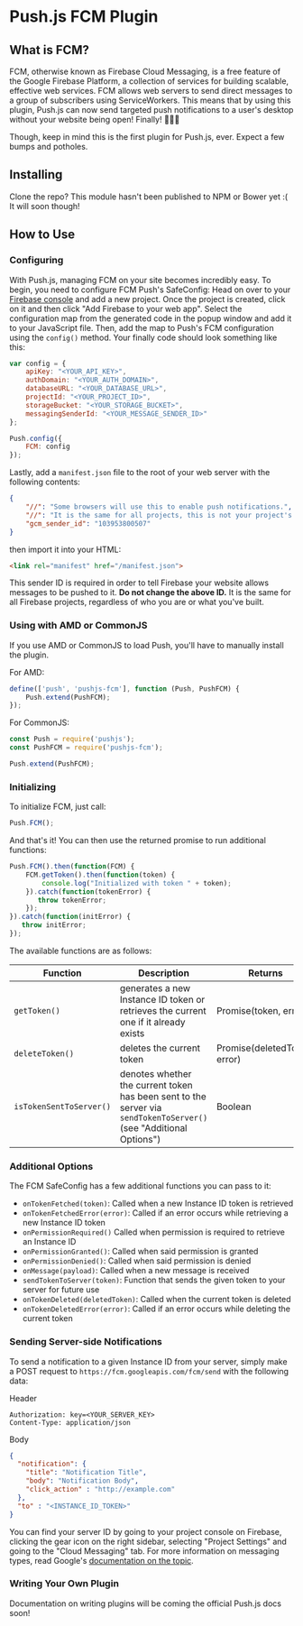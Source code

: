 # Push.js FCM Plugin

## What is FCM?
FCM, otherwise known as Firebase Cloud Messaging, is a free feature of the Google Firebase Platform, a collection of services for building scalable, effective web services. FCM allows web servers to send direct messages to a group of subscribers using ServiceWorkers. This means that by using this plugin, Push.js can now send targeted push notifications to a user's desktop without your website being open! Finally! :tada::tada::tada:

Though, keep in mind this is the first plugin for Push.js, ever. Expect a few bumps and potholes.

## Installing
Clone the repo? This module hasn't been published to NPM or Bower yet :( It will soon though!

## How to Use
### Configuring
With Push.js, managing FCM on your site becomes incredibly easy. To begin, you need to configure FCM Push's SafeConfig: Head on over to your [Firebase console](https://console.firebase.google.com/) and add a new project. Once the project is created, click on it and then click "Add Firebase to your web app". Select the configuration map from the generated code in the popup window and add it to your JavaScript file. Then, add the map to Push's FCM configuration using the `config()` method. Your finally code should look something like this:

```javascript
var config = {
    apiKey: "<YOUR_API_KEY>",
    authDomain: "<YOUR_AUTH_DOMAIN>",
    databaseURL: "<YOUR_DATABASE_URL>",
    projectId: "<YOUR_PROJECT_ID>",
    storageBucket: "<YOUR_STORAGE_BUCKET>",
    messagingSenderId: "<YOUR_MESSAGE_SENDER_ID>"
};

Push.config({
    FCM: config
});
```

Lastly, add a `manifest.json` file to the root of your web server with the following contents:
  
```json
{
    "//": "Some browsers will use this to enable push notifications.",
    "//": "It is the same for all projects, this is not your project's sender ID",
    "gcm_sender_id": "103953800507"
}
```

then import it into your HTML:

```html
<link rel="manifest" href="/manifest.json">
```

This sender ID is required in order to tell Firebase your website allows messages to be pushed to it. **Do not change the above ID.** It is the same for all Firebase projects, regardless of who you are or what you've built. 

### Using with AMD or CommonJS
If you use AMD or CommonJS to load Push, you'll have to manually install the plugin. 

For AMD:

```javascript
define(['push', 'pushjs-fcm'], function (Push, PushFCM) {
    Push.extend(PushFCM);
});
```

For CommonJS:

```javascript
const Push = require('pushjs');
const PushFCM = require('pushjs-fcm');

Push.extend(PushFCM);
```

### Initializing
To initialize FCM, just call:

```javascript
Push.FCM();
```

And that's it! You can then use the returned promise to run additional functions:

```javascript
Push.FCM().then(function(FCM) {
    FCM.getToken().then(function(token) {
        console.log("Initialized with token " + token);
    }).catch(function(tokenError) {
       throw tokenError; 
    });
}).catch(function(initError) {
   throw initError; 
});
```

The available functions are as follows:


| Function                | Description                                                                                                         | Returns                      |
|-------------------------|---------------------------------------------------------------------------------------------------------------------|------------------------------|
| `getToken()`            | generates a new Instance ID token or retrieves the current one if it already exists                                 | Promise(token, error)        |
| `deleteToken()`         | deletes the current token                                                                                           | Promise(deletedToken, error) |
| `isTokenSentToServer()` | denotes whether the current token has been sent to the server via `sendTokenToServer()`  (see "Additional Options") | Boolean                      |

### Additional Options
The FCM SafeConfig has a few additional functions you can pass to it:

- `onTokenFetched(token)`: Called when a new Instance ID token is retrieved
- `onTokenFetchedError(error)`: Called if an error occurs while retrieving a new Instance ID token
- `onPermissionRequired()` Called when permission is required to retrieve an Instance ID
- `onPermissionGranted()`: Called when said permission is granted
- `onPermissionDenied()`: Called when said permission is denied
- `onMessage(payload)`: Called when a new message is received
- `sendTokenToServer(token)`: Function that sends the given token to your server for future use 
- `onTokenDeleted(deletedToken)`: Called when the current token is deleted
- `onTokenDeletedError(error)`: Called if an error occurs while deleting the current token

### Sending Server-side Notifications
To send a notification to a given Instance ID from your server, simply make a POST request to `https://fcm.googleapis.com/fcm/send` with the following data:

Header
```text
Authorization: key=<YOUR_SERVER_KEY>
Content-Type: application/json
```

Body
```json
{ 
  "notification": {
    "title": "Notification Title",
    "body": "Notification Body",
    "click_action" : "http://example.com"
  },
  "to" : "<INSTANCE_ID_TOKEN>"
}
```

You can find your server ID by going to your project console on Firebase, clicking the gear icon on the right sidebar, selecting "Project Settings" and going to the "Cloud Messaging" tab. For more information on messaging types, read Google's [documentation on the topic](https://firebase.google.com/docs/cloud-messaging/concept-options#notifications).

### Writing Your Own Plugin
Documentation on writing plugins will be coming the official Push.js docs soon!